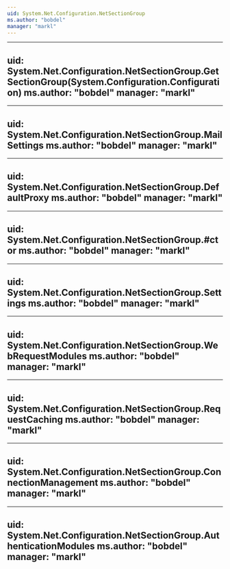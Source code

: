 ```yaml
---
uid: System.Net.Configuration.NetSectionGroup
ms.author: "bobdel"
manager: "markl"
---
```


---
uid: System.Net.Configuration.NetSectionGroup.GetSectionGroup(System.Configuration.Configuration)
ms.author: "bobdel"
manager: "markl"
---

---
uid: System.Net.Configuration.NetSectionGroup.MailSettings
ms.author: "bobdel"
manager: "markl"
---

---
uid: System.Net.Configuration.NetSectionGroup.DefaultProxy
ms.author: "bobdel"
manager: "markl"
---

---
uid: System.Net.Configuration.NetSectionGroup.#ctor
ms.author: "bobdel"
manager: "markl"
---

---
uid: System.Net.Configuration.NetSectionGroup.Settings
ms.author: "bobdel"
manager: "markl"
---

---
uid: System.Net.Configuration.NetSectionGroup.WebRequestModules
ms.author: "bobdel"
manager: "markl"
---

---
uid: System.Net.Configuration.NetSectionGroup.RequestCaching
ms.author: "bobdel"
manager: "markl"
---

---
uid: System.Net.Configuration.NetSectionGroup.ConnectionManagement
ms.author: "bobdel"
manager: "markl"
---

---
uid: System.Net.Configuration.NetSectionGroup.AuthenticationModules
ms.author: "bobdel"
manager: "markl"
---
